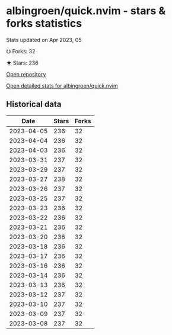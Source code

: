 # albingroen/quick.nvim - stars & forks statistics

Stats updated on Apr 2023, 05

☋ Forks: 32

★ Stars: 236

[Open repository](https://github.com/albingroen/quick.nvim)

[Open detailed stats for albingroen/quick.nvim](https://reviewgithub.com/rep/albingroen/quick.nvim)

## Historical data
| Date | Stars | Forks |
|------|-------|-------|
| 2023-04-05 | 236 | 32 | 
| 2023-04-04 | 236 | 32 | 
| 2023-04-03 | 236 | 32 | 
| 2023-03-31 | 237 | 32 | 
| 2023-03-29 | 237 | 32 | 
| 2023-03-27 | 238 | 32 | 
| 2023-03-26 | 237 | 32 | 
| 2023-03-25 | 237 | 32 | 
| 2023-03-23 | 236 | 32 | 
| 2023-03-22 | 236 | 32 | 
| 2023-03-21 | 236 | 32 | 
| 2023-03-20 | 236 | 32 | 
| 2023-03-18 | 236 | 32 | 
| 2023-03-17 | 236 | 32 | 
| 2023-03-16 | 236 | 32 | 
| 2023-03-14 | 236 | 32 | 
| 2023-03-13 | 236 | 32 | 
| 2023-03-12 | 237 | 32 | 
| 2023-03-10 | 237 | 32 | 
| 2023-03-09 | 237 | 32 | 
| 2023-03-08 | 237 | 32 | 

